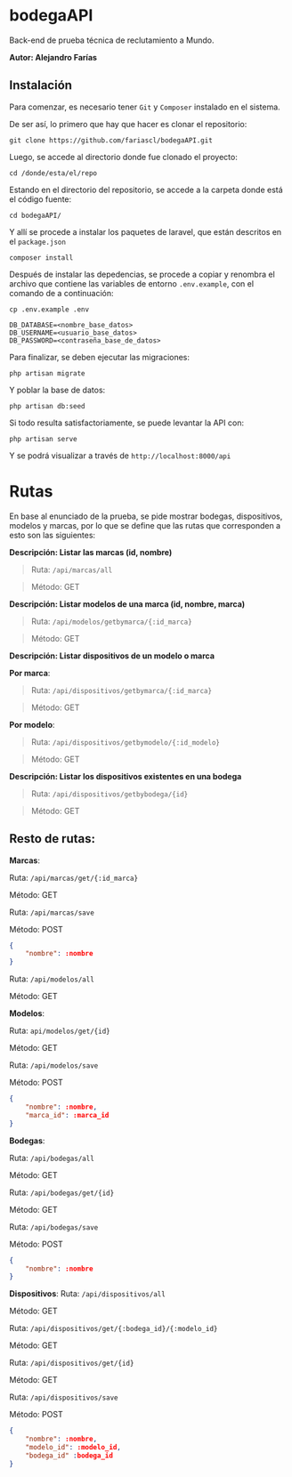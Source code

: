# bodegaAPI
Back-end de prueba técnica de reclutamiento a Mundo.

**Autor: Alejandro Farías**

## Instalación

Para comenzar, es necesario tener `Git` y `Composer` instalado en el sistema.

De ser así, lo primero que hay que hacer es clonar el repositorio:

`git clone https://github.com/fariascl/bodegaAPI.git`

Luego, se accede al directorio donde fue clonado el proyecto:

`cd /donde/esta/el/repo`

Estando en el directorio del repositorio, se accede a la carpeta donde está el código fuente:

`cd bodegaAPI/`

Y allí se procede a instalar los paquetes de laravel, que están descritos en el `package.json`

`composer install`

Después de instalar las depedencias, se procede a copiar y renombra el archivo que contiene las variables de entorno `.env.example`, con el comando de a continuación:

`cp .env.example .env`

```
DB_DATABASE=<nombre_base_datos>
DB_USERNAME=<usuario_base_datos>
DB_PASSWORD=<contraseña_base_de_datos>
```

Para finalizar, se deben ejecutar las migraciones:

`php artisan migrate`

Y poblar la base de datos:

`php artisan db:seed`

Si todo resulta satisfactoriamente, se puede levantar la API con:

`php artisan serve`

Y se podrá visualizar a través de `http://localhost:8000/api`

# Rutas

En base al enunciado de la prueba, se pide mostrar bodegas, dispositivos, modelos y marcas, por lo que se define que las rutas que corresponden a esto son las siguientes:

**Descripción: Listar las marcas (id, nombre)**

> Ruta: `/api/marcas/all`

> Método: GET


**Descripción: Listar modelos de una marca (id, nombre, marca)**

> Ruta: `/api/modelos/getbymarca/{:id_marca}`

> Método: GET


**Descripción: Listar dispositivos de un modelo o marca**

**Por marca**:

> Ruta: `/api/dispositivos/getbymarca/{:id_marca}`

> Método: GET


**Por modelo**:

> Ruta: `/api/dispositivos/getbymodelo/{:id_modelo}`

> Método: GET


**Descripción: Listar los dispositivos existentes en una bodega**

> Ruta: `/api/dispositivos/getbybodega/{id}`

> Método: GET


## Resto de rutas:

**Marcas**:

Ruta: `/api/marcas/get/{:id_marca}` 

Método: GET

Ruta: `/api/marcas/save`

Método: POST

``` json
{
    "nombre": :nombre
}
```

Ruta: `/api/modelos/all` 

Método: GET

**Modelos**:

Ruta: `api/modelos/get/{id}` 

Método: GET

Ruta: `/api/modelos/save`

Método: POST

``` json
{
    "nombre": :nombre,
    "marca_id": :marca_id
}
```

**Bodegas**:

Ruta: `/api/bodegas/all`

Método: GET

Ruta: `/api/bodegas/get/{id}`

Método: GET

Ruta: `/api/bodegas/save`

Método: POST

``` json
{
    "nombre": :nombre
}
```

**Dispositivos**:
Ruta: `/api/dispositivos/all`

Método: GET

Ruta: `/api/dispositivos/get/{:bodega_id}/{:modelo_id}`

Método: GET

Ruta: `/api/dispositivos/get/{id}` 

Método: GET

Ruta: `/api/dispositivos/save` 

Método: POST

``` json
{
    "nombre": :nombre,
    "modelo_id": :modelo_id,
    "bodega_id" :bodega_id
}
```
